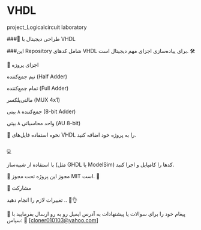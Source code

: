 # VHDL
 project_Logicalcircuit laboratory

###🧮 طراحی دیجیتال با VHDL

###این Repository شامل کدهای VHDL برای پیاده‌سازی اجزای مهم دیجیتال است. 🛠️

🧩 اجزای پروژه

نیم جمع‌کننده (Half Adder)

 تمام جمع‌کننده (Full Adder)

 مالتی‌پلکسر  (MUX 4x1)

 جمع‌کننده ۸ بیتی (8-bit Adder)

 واحد محاسباتی ۸ بیتی (AU 8-bit)

 🚀 نحوه استفاده
 فایل‌های  VHDL را به پروژه خود اضافه کنید.
                                                                                                                                                                                                                                         
                                                                                                                                                                                                                                       💻 
 با استفاده از شبیه‌ساز (مثل GHDL یا ModelSim) کدها را کامپایل و اجرا کنید.

 📜 مجوز
 این پروژه تحت مجوز MIT است. 📄

 🤝 مشارکت
 
   تغییرات لازم را انجام دهید .. 🙌👌                  
 

 📧 پیغام خود را برای سوالات یا پیشنهادات به آدرس ایمیل رو به رو ارسال بفرمایید با سپاس:
                                                                                                                                                                                                          📩 [cloner010103@yahoo.com] 
